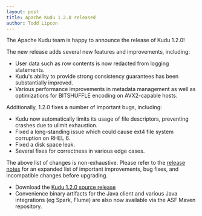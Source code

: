 ```yaml
---
layout: post
title: Apache Kudu 1.2.0 released
author: Todd Lipcon
---
```


The Apache Kudu team is happy to announce the release of Kudu 1.2.0!

The new release adds several new features and improvements, including:

<!--more-->

- User data such as row contents is now redacted from logging statements.
- Kudu's ability to provide strong consistency guarantees has been substantially improved.
- Various performance improvements in metadata management as well as optimizations for BITSHUFFLE encoding on AVX2-capable hosts.

Additionally, 1.2.0 fixes a number of important bugs, including:

- Kudu now automatically limits its usage of file descriptors, preventing crashes due to ulimit exhaustion.
- Fixed a long-standing issue which could cause ext4 file system corruption on RHEL 6.
- Fixed a disk space leak.
- Several fixes for correctness in various edge cases.

The above list of changes is non-exhaustive. Please refer to the
[release notes](/releases/1.2.0/docs/release_notes.html)
for an expanded list of important improvements, bug fixes, and
incompatible changes before upgrading.

* Download the [Kudu 1.2.0 source release](/releases/1.2.0/)
* Convenience binary artifacts for the Java client and various Java
integrations (eg Spark, Flume) are also now available via the ASF Maven
repository.
